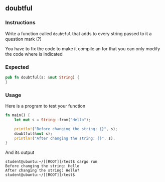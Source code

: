 ## doubtful

### Instructions

Write a function called `doubtful` that adds to every string passed to it a question mark (?)

You have to fix the code to make it compile an for that you can only modify the code where is indicated

### Expected

```rust
pub fn doubtful(s: &mut String) {
}
```

### Usage

Here is a program to test your function

```rust
fn main() {
	let mut s = String::from("Hello");

	println!("Before changing the string: {}", s);
	doubtful(&mut s);
	println!("After changing the string: {}", s);
}
```

And its output

```console
student@ubuntu:~/[[ROOT]]/test$ cargo run
Before changing the string: Hello
After changing the string: Hello?
student@ubuntu:~/[[ROOT]]/test$
```
